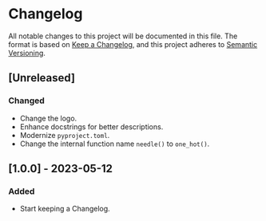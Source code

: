 # Changelog
All notable changes to this project will be documented in this file. The format is based on [Keep a Changelog](https://keepachangelog.com/en/1.0.0/), and this project adheres to [Semantic Versioning](https://semver.org/spec/v2.0.0.html).

## [Unreleased]

### Changed
- Change the logo.
- Enhance docstrings for better descriptions.
- Modernize `pyproject.toml`.
- Change the internal function name `needle()` to `one_hot()`.

## [1.0.0] - 2023-05-12

### Added
- Start keeping a Changelog.